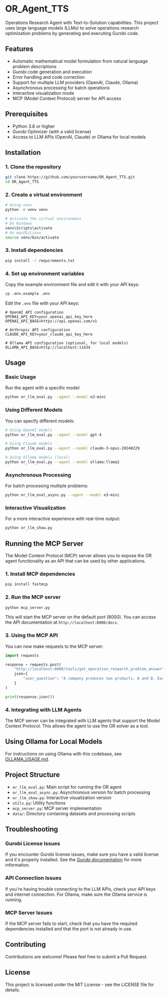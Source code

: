 # OR_Agent_TTS

Operations Research Agent with Text-to-Solution capabilities. This project uses large language models (LLMs) to solve operations research optimization problems by generating and executing Gurobi code.

## Features

- Automatic mathematical model formulation from natural language problem descriptions
- Gurobi code generation and execution
- Error handling and code correction
- Support for multiple LLM providers (OpenAI, Claude, Ollama)
- Asynchronous processing for batch operations
- Interactive visualization mode
- MCP (Model Context Protocol) server for API access

## Prerequisites

- Python 3.8 or higher
- Gurobi Optimizer (with a valid license)
- Access to LLM APIs (OpenAI, Claude) or Ollama for local models

## Installation

### 1. Clone the repository

```bash
git clone https://github.com/yourusername/OR_Agent_TTS.git
cd OR_Agent_TTS
```

### 2. Create a virtual environment

```bash
# Using venv
python -m venv venv

# Activate the virtual environment
# On Windows
venv\Scripts\activate
# On macOS/Linux
source venv/bin/activate
```

### 3. Install dependencies

```bash
pip install -r requirements.txt
```

### 4. Set up environment variables

Copy the example environment file and edit it with your API keys:

```bash
cp .env.example .env
```

Edit the `.env` file with your API keys:

```
# OpenAI API configuration
OPENAI_API_KEY=your_openai_api_key_here
OPENAI_API_BASE=https://api.openai.com/v1

# Anthropic API configuration
CLAUDE_API_KEY=your_claude_api_key_here

# Ollama API configuration (optional, for local models)
OLLAMA_API_BASE=http://localhost:11434
```

## Usage

### Basic Usage

Run the agent with a specific model:

```bash
python or_llm_eval.py --agent --model o3-mini
```

### Using Different Models

You can specify different models:

```bash
# Using OpenAI models
python or_llm_eval.py --agent --model gpt-4

# Using Claude models
python or_llm_eval.py --agent --model claude-3-opus-20240229

# Using Ollama models (local)
python or_llm_eval.py --agent --model ollama:llama2
```

### Asynchronous Processing

For batch processing multiple problems:

```bash
python or_llm_eval_async.py --agent --model o3-mini
```

### Interactive Visualization

For a more interactive experience with real-time output:

```bash
python or_llm_show.py
```

## Running the MCP Server

The Model Context Protocol (MCP) server allows you to expose the OR agent functionality as an API that can be used by other applications.

### 1. Install MCP dependencies

```bash
pip install fastmcp
```

### 2. Run the MCP server

```bash
python mcp_server.py
```

This will start the MCP server on the default port (8000). You can access the API documentation at `http://localhost:8000/docs`.

### 3. Using the MCP API

You can now make requests to the MCP server:

```python
import requests

response = requests.post(
    "http://localhost:8000/tools/get_operation_research_problem_answer",
    json={
        "user_question": "A company produces two products, A and B. Each product requires processing on two machines. Product A requires 2 hours on machine 1 and 1 hour on machine 2. Product B requires 1 hour on machine 1 and 3 hours on machine 2. Machine 1 is available for 40 hours per week, and machine 2 is available for 60 hours per week. The profit is $3 per unit of product A and $4 per unit of product B. How many units of each product should be produced to maximize profit?"
    }
)

print(response.json())
```

### 4. Integrating with LLM Agents

The MCP server can be integrated with LLM agents that support the Model Context Protocol. This allows the agent to use the OR solver as a tool.

## Using Ollama for Local Models

For instructions on using Ollama with this codebase, see [OLLAMA_USAGE.md](OLLAMA_USAGE.md).

## Project Structure

- `or_llm_eval.py`: Main script for running the OR agent
- `or_llm_eval_async.py`: Asynchronous version for batch processing
- `or_llm_show.py`: Interactive visualization version
- `utils.py`: Utility functions
- `mcp_server.py`: MCP server implementation
- `data/`: Directory containing datasets and processing scripts

## Troubleshooting

### Gurobi License Issues

If you encounter Gurobi license issues, make sure you have a valid license and it's properly installed. See the [Gurobi documentation](https://www.gurobi.com/documentation/current/quickstart_windows/obtaining_a_gurobi_license.html) for more information.

### API Connection Issues

If you're having trouble connecting to the LLM APIs, check your API keys and internet connection. For Ollama, make sure the Ollama service is running.

### MCP Server Issues

If the MCP server fails to start, check that you have the required dependencies installed and that the port is not already in use.

## Contributing

Contributions are welcome! Please feel free to submit a Pull Request.

## License

This project is licensed under the MIT License - see the LICENSE file for details.
